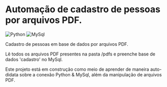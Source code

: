 # Automação de cadastro de pessoas por arquivos PDF.

![Python](https://img.shields.io/badge/Python-3776AB?style=for-the-badge&logo=python&logoColor=white)
![MySql](https://img.shields.io/badge/MySQL-00000F?style=for-the-badge&logo=mysql&logoColor=white)

Cadastro de pessoas em base de dados por arquivos PDF.

Lê todos os arquivos PDF presentes na pasta /pdfs e preenche base de dados 'cadastro' no MySql.

Este projeto está em construção como meio de aprender de maneira auto-didata sobre a conexão Python & MySql, além da manipulação de arquivos PDF.
